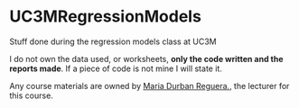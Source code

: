 # UC3MRegressionModels

Stuff done during the regression models class at UC3M

I do not own the data used, or worksheets, **only the code written and the reports made**. If a piece of code is not mine I will state it.

Any course materials are owned by [Maria Durban Reguera.](https://www.uc3m.es/ss/Satellite/UC3MInstitucional/es/Detalle/Organismo_C/1371212451734/1371206548154/Maria_Luz_Durban_Reguera), the lecturer for this course.
